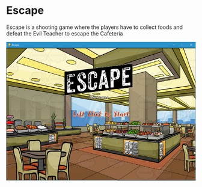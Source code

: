 <h1> Escape </h1>
<p> Escape is a shooting game where the players have to collect foods and defeat the Evil Teacher to escape the Cafeteria </p> 
<img src = "https://raw.githubusercontent.com/IrisKu0125/Escape/master/COMPLETE%20GAME/Escape%20title.PNG">
